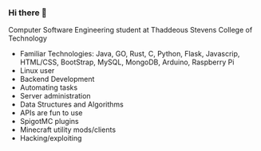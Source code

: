 ### Hi there 👋

Computer Software Engineering student at Thaddeous Stevens College of Technology

* Familiar Technologies: Java, GO, Rust, C, Python, Flask, Javascrip, HTML/CSS, BootStrap, MySQL, MongoDB, Arduino, Raspberry Pi
* Linux user
* Backend Development
* Automating tasks
* Server administration
* Data Structures and Algorithms
* APIs are fun to use
* SpigotMC plugins
* Minecraft utility mods/clients
* Hacking/exploiting
